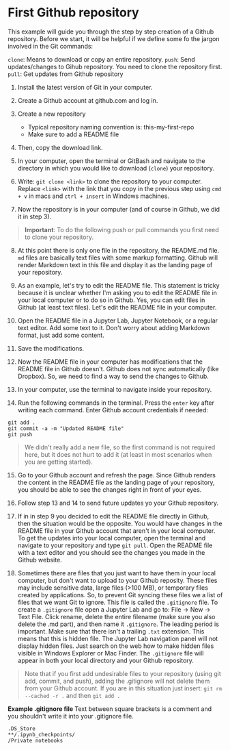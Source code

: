 # First Github repository

This example will guide you through the step by step creation of a Github repository. Before we start, it will be helpful if we define some fo the jargon involved in the Git commands:

`clone`: Means to download or copy an entire repository.
`push`: Send updates/changes to Gihub repository. You need to clone the repository first.
`pull`: Get updates from Github repository

1. Install the latest version of Git in your computer.

2. Create a Github account at github.com and log in.

3. Create a new repository
    - Typical repository naming convention is: this-my-first-repo
    - Make sure to add a README file
    
4. Then, copy the download link.

5. In your computer, open the terminal or GitBash and navigate to the directory in which you would like to download (`clone`) your repository.

6. Write: `git clone <link>` to clone the repository to your computer. Replace `<link>` with the link that you copy in the previous step using `cmd + v` in macs and `ctrl + insert` in Windows machines.

7. Now the repository is in your computer (and of course in Github, we did it in step 3).
> **Important**: To do the following push or pull commands you first need to clone your repository.

8. At this point there is only one file in the repository, the README.md file. `md` files are basically text files with some markup formatting. Github will render Markdown text in this file and display it as the landing page of your repository.
9. As an example, let's try to edit the README file. This statement is tricky because it is unclear whether I'm asking you to edit the README file in your local computer or to do so in Github. Yes, you can edit files in Github (at least text files). Let's edit the README file in your computer.
10. Open the README file in a Jupyter Lab, Jupyter Notebook, or a regular text editor. Add some text to it. Don't worry about adding Markdown format, just add some content.
11. Save the modifications.

12. Now the README file in your computer has modifications that the README file in Github doesn't. Github does not sync automatically (like Dropbox). So, we need to find a way to send the changes to Github.

13. In your computer, use the terminal to navigate inside your repository.

14. Run the following commands in the terminal. Press the `enter` key after writing each command. Enter Github account credentials if needed:
```
git add .
git commit -a -m "Updated README file"
git push
```
> We didn't really add a new file, so the first command is not required here, but it does not hurt to add it (at least in most scenarios when you are getting started).

15. Go to your Github account and refresh the page. Since Github renders the content in the README file as the landing page of your repository, you should be able to see the changes right in front of your eyes. 

16. Follow step 13 and 14 to send future updates yo your Github repository.

17. If in in step 9 you decided to edit the README file directly in Github, then the situation would be the opposite. You would have changes in the README file in your Github account that aren't in your local computer. To get the updates into your local computer, open the terminal and navigate to your repository and type `git pull`. Open the README file with a text editor and you should see the changes you made in the Github website.

18. Sometimes there are files that you just want to have them in your local computer, but don't want to upload to your Github reposity. These files may include sensitive data, large files (>100 MB), or temporary files created by applications. So, to prevent Git syncing these files we a list of files that we want Git to ignore. This file is called the `.gitignore` file.  To create a `.gitignore` file open a Jupyter Lab and go to: File -> New -> Text File. Click rename, delete the entire filename (make sure you also delete the .md part), and then name it `.gitignore`. The leading period is important. Make sure that there isn't a trailing `.txt` extension. This means that this is hidden file. The Jupyter Lab navigation panel will not display hidden files. Just search on the web how to make hidden files visible in Windows Explorer or Mac Finder. The `.gitignore` file will appear in both your local directory and your Github repository. 
> Note that if you first add undesirable files to your repository (using git add, commit, and push), adding the .gitignore will not delete them from your Github account. If you are in this situation just insert: `git rm --cached -r .` and then `git add .`

**Example .gitignore file**
Text between square brackets is a comment and you shouldn't write it into your .gitignore file.
```
.DS_Store               
**/.ipynb_checkpoints/  
/Private notebooks
```


